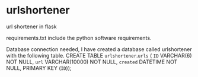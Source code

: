 # urlshortener
url shortener in flask

requirements.txt include the python software requirements.

Database connection needed, I have created a database called urlshortener with the following table.
CREATE TABLE `urlshortener`.`urls` (
  `ID` VARCHAR(6) NOT NULL,
  `url` VARCHAR(10000) NOT NULL,
  `created` DATETIME NOT NULL,
  PRIMARY KEY (`ID`));


